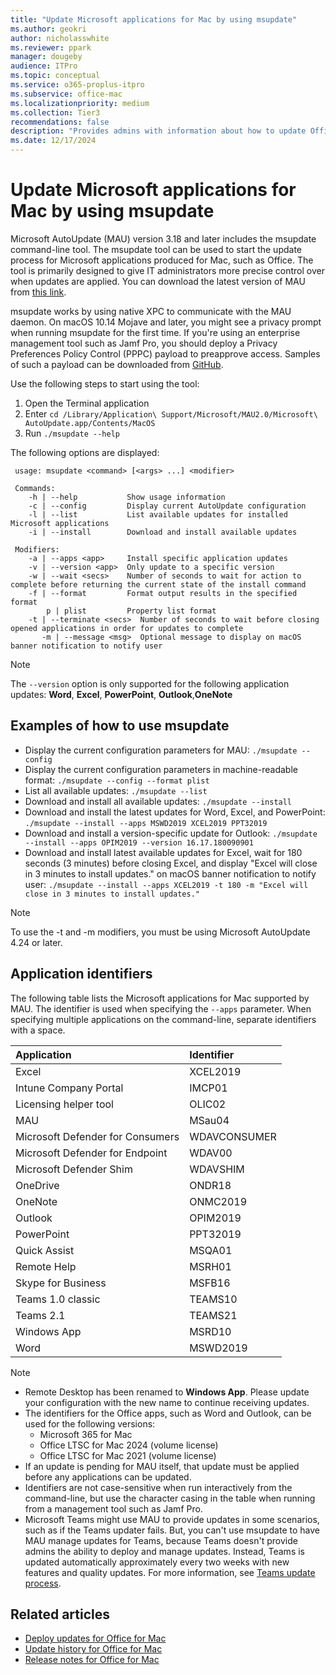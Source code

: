 ```yaml
---
title: "Update Microsoft applications for Mac by using msupdate"
ms.author: geokri
author: nicholasswhite
ms.reviewer: ppark
manager: dougeby
audience: ITPro
ms.topic: conceptual
ms.service: o365-proplus-itpro
ms.subservice: office-mac
ms.localizationpriority: medium
ms.collection: Tier3
recommendations: false
description: "Provides admins with information about how to update Office and other Microsoft applications for Mac from the command line by using msupdate"
ms.date: 12/17/2024
---
```


# Update Microsoft applications for Mac by using msupdate

Microsoft AutoUpdate (MAU) version 3.18 and later includes the msupdate command-line tool. The msupdate tool can be used to start the update process for Microsoft applications produced for Mac, such as Office. The tool is primarily designed to give IT administrators more precise control over when updates are applied. You can download the latest version of MAU from [this link](https://go.microsoft.com/fwlink/p/?linkid=830196).

msupdate works by using native XPC to communicate with the MAU daemon. On macOS 10.14 Mojave and later, you might see a privacy prompt when running msupdate for the first time. If you're using an enterprise management tool such as Jamf Pro, you should deploy a Privacy Preferences Policy Control (PPPC) payload to preapprove access. Samples of such a payload can be downloaded from [GitHub](https://github.com/pbowden-msft/MobileConfigs/tree/master/Jamf-MSUpdate).

Use the following steps to start using the tool:
1. Open the Terminal application
2. Enter `cd /Library/Application\ Support/Microsoft/MAU2.0/Microsoft\ AutoUpdate.app/Contents/MacOS`
3. Run `./msupdate --help`

The following options are displayed:
```console
 usage: msupdate <command> [<args> ...] <modifier> 

 Commands: 
    -h | --help           Show usage information 
    -c | --config         Display current AutoUpdate configuration 
    -l | --list           List available updates for installed Microsoft applications 
    -i | --install        Download and install available updates 

 Modifiers: 
    -a | --apps <app>     Install specific application updates 
    -v | --version <app>  Only update to a specific version 
    -w | --wait <secs>    Number of seconds to wait for action to complete before returning the current state of the install command 
    -f | --format         Format output results in the specified format 
        p | plist         Property list format
    -t | --terminate <secs>  Number of seconds to wait before closing opened applications in order for updates to complete
       -m | --message <msg>  Optional message to display on macOS banner notification to notify user
```

> [!NOTE]
> The ``--version`` option is only supported for the following application updates: **Word**, **Excel**, **PowerPoint**, **Outlook**,**OneNote**

## Examples of how to use msupdate
- Display the current configuration parameters for MAU:
`./msupdate --config`
- Display the current configuration parameters in machine-readable format:
`./msupdate --config --format plist`
- List all available updates:
`./msupdate --list`
- Download and install all available updates:
`./msupdate --install`
- Download and install the latest updates for Word, Excel, and PowerPoint:
`./msupdate --install --apps MSWD2019 XCEL2019 PPT32019`
- Download and install a version-specific update for Outlook:
`./msupdate --install --apps OPIM2019 --version 16.17.180090901`
- Download and install latest available updates for Excel, wait for 180 seconds (3 minutes) before closing Excel, and display "Excel will close in 3 minutes to install updates." on macOS banner notification to notify user:
`./msupdate --install --apps XCEL2019 -t 180 -m "Excel will close in 3 minutes to install updates."`

> [!NOTE]
> To use the -t and -m modifiers, you must be using Microsoft AutoUpdate 4.24 or later.

## Application identifiers
The following table lists the Microsoft applications for Mac supported by MAU. The identifier is used when specifying the `--apps` parameter. When specifying multiple applications on the command-line, separate identifiers with a space.

| Application                          | Identifier        |
|:-------------------------------------|:------------------|
| Excel                                | XCEL2019          |
| Intune Company Portal                | IMCP01            |
| Licensing helper tool                | OLIC02            |
| MAU                                  | MSau04            |
| Microsoft Defender for Consumers     | WDAVCONSUMER      |
| Microsoft Defender for Endpoint      | WDAV00            |
| Microsoft Defender Shim              | WDAVSHIM          |
| OneDrive                             | ONDR18            |
| OneNote                              | ONMC2019          |
| Outlook                              | OPIM2019          |
| PowerPoint                           | PPT32019          |
| Quick Assist                         | MSQA01            |
| Remote Help                          | MSRH01            |
| Skype for Business                   | MSFB16            |
| Teams 1.0 classic                    | TEAMS10           |
| Teams 2.1                            | TEAMS21           |
| Windows App                          | MSRD10            |
| Word                                 | MSWD2019          |

> [!NOTE]
> - Remote Desktop has been renamed to **Windows App**. Please update your configuration with the new name to continue receiving updates.
> - The identifiers for the Office apps, such as Word and Outlook, can be used for the following versions:
>   - Microsoft 365 for Mac
>   - Office LTSC for Mac 2024 (volume license)
>   - Office LTSC for Mac 2021 (volume license)
> - If an update is pending for MAU itself, that update must be applied before any applications can be updated.
> - Identifiers are not case-sensitive when run interactively from the command-line, but use the character casing in the table when running from a management tool such as Jamf Pro.
> - Microsoft Teams might use MAU to provide updates in some scenarios, such as if the Teams updater fails. But, you can't use msupdate to have MAU manage updates for Teams, because Teams doesn't provide admins the ability to deploy and manage updates. Instead, Teams is updated automatically approximately every two weeks with new features and quality updates. For more information, see [Teams update process](/microsoftteams/teams-client-update).

## Related articles

- [Deploy updates for Office for Mac](deploy-updates-for-office-for-mac.md)
- [Update history for Office for Mac](/officeupdates/update-history-office-for-mac)
- [Release notes for Office for Mac](/officeupdates/release-notes-office-for-mac)
